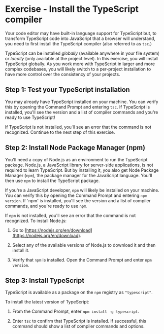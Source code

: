 # Exercise - Install the TypeScript compiler #

Your code editor may have built-in language support for TypeScript but, to transform TypeScript code into JavaScript that a browser will understand, you need to first install the TypeScript compiler (also referred to as `tsc`.)

TypeScript can be installed *globally* (available anywhere in your file system) or *locally* (only available at the project level). In this exercise, you will install TypeScript globally. As you work more with TypeScript in larger and more complex codebases, you will likely switch to a per-project installation to have more control over the consistency of your projects.

## Step 1: Test your TypeScript installation

You may already have TypeScript installed on your machine. You can verify this by opening the Command Prompt and entering `tsc`. If TypeScript is installed, you'll see the version and a list of compiler commands and you're ready to use TypeScript!

If TypeScript is not installed, you'll see an error that the command is not recognized. Continue to the next step of this exercise.

## Step 2: Install Node Package Manager (npm)

You'll need a copy of Node.js as an environment to run the TypeScript package. Node.js, a JavaScript library for server-side applications, is not required to learn TypeScript. But by installing it, you also get Node Package Manager (`npm`), the package manager for the JavaScript language. You'll then use `npm` to install the TypeScript package.

If you're a JavaScript developer, `npm` will likely be installed on your machine. You can verify this by opening the Command Prompt and entering `npm version`. If 'npm' is installed, you'll see the version and a list of compiler commands, and you're ready to use `npm`.

If `npm` is not installed, you'll see an error that the command is not recognized. To install Node.js:

1. Go to [https://nodejs.org/en/download](https://nodejs.org/en/download).

1. Select any of the available versions of Node.js to download it and then install it.

1. Verify that `npm` is installed. Open the Command Prompt and enter `npm version`.

## Step 3: Install TypeScript

TypeScript is available as a package on the `npm` registry as `"typescript"`.

To install the latest version of TypeScript:

1. From the Command Prompt, enter `npm install -g typescript`.

1. Enter `tsc` to confirm that TypeScript is installed. If successful, this command should show a list of compiler commands and options.

